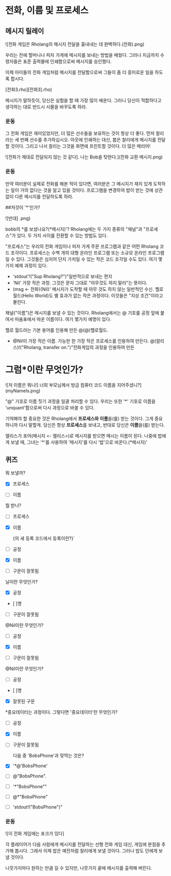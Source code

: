 # 전화, 이름 및 프로세스

## 메시지 릴레이


![전화 게임은 Rholang의 메시지 전달을 흉내내는 데 완벽하다.(전화).png)


우리는 전에 할머니나 피자 가게에 메시지를 보내는 방법을 배웠다. 그러나 지금까지 수령자들은 표준 출력물에 인쇄함으로써 메시지를 승인했다.

이제 아이들의 전화 게임처럼 메시지를 전달함으로써 그들이 좀 더 흥미로운 일을 하도록 합시다.

[전화3.rho][전화3].rho)

메시지가 말하듯이, 당신은 실험을 할 때 가장 많이 배운다. 그러니 당신이 적합하다고 생각하는 대로 반드시 사물을 바꾸도록 하라.

### 운동

그 전화 게임은 재미있었지만, 더 많은 선수들을 보유하는 것이 항상 더 좋다. 먼저 찰리라는 세 번째 선수를 추가하십시오. 아웃에 인쇄하는 대신, 봅은 찰리에게 메시지를 전달할 것이다. 그리고 나서 찰리는 그것을 화면에 프린트할 것이다. 더 많은 메리어!



![전화가 제대로 전달되지 않는 것 같다]. 나는 Bob을 탓한다.](전화 교환 메시지.png)



### 운동
만약 여러분이 실제로 전화를 해본 적이 있다면, 여러분은 그 메시지가 재치 있게 도착하는 일이 거의 없다는 것을 알고 있을 것이다. 프로그램을 변경하여 밥이 받는 것에 상관없이 다른 메시지를 전달하도록 하라.


##저것이 '*'인가?

![반대] .png)

bobb의 *를 보셨나요?(*메시지)'? Rholang에는 두 가지 종류의 "채널"과 "프로세스"가 있다. 두 가지 사이를 전환할 수 있는 방법도 있다.

<!-- TODO: *와 @라는 화살표가 있는 것이 더 좋을까? -->

"프로세스"는 우리의 전화 게임이나 피자 가게 주문 프로그램과 같은 어떤 Rholang 코드 조각이다. 프로세스는 수백 개의 대형 온라인 프로그램 또는 소규모 온라인 프로그램일 수 있다. 그것들은 심지어 단지 가치일 수 있는 작은 코드 조각일 수도 있다. 여기 몇 가지 예제 과정이 있다.

 - 'stdout'!("Sup Rholang?")"일반적으로 보내는 편지
 - 'Nil' 가장 작은 과정. 그것은 문자 그대로 "아무것도 하지 말라"는 뜻이다.
 - (msg <- 전화){Nil}' 메시지가 도착할 때 아무 것도 하지 않는 일반적인 수신.
 헬로 월드(Hello World)도 별 효과가 없는 작은 과정이다. 이것들은 "지상 조건"이라고 불린다.


채널("이름")은 메시지를 보낼 수 있는 것이다. Rholang에서는 @ 기호를 공정 앞에 붙여서 따옴표에서 따온 이름이다. 여기 몇가지 예명이 있다.

 헬로 월드라는 기본 용어를 인용해 만든 @(@)헬로월드.
 - @Nil이 가장 작은 이름. 가능한 한 가장 작은 프로세스를 인용하여 만든다.
 @(알리스)!("Rholang, transfer on.")"전화게임의 과정을 인용하여 만든



# 그럼*이란 무엇인가?


![저 이름은 뭐니!] 너희 부모님께서 방금 컴퓨터 코드 이름을 지어주셨니?](myNameIs.png)

"@" 기호로 이름 짓기 과정을 일괄 처리할 수 있다. 우리는 또한 '*' 기호로 이름을 'unquant'함으로써 다시 과정으로 바꿀 수 있다.

기억해야 할 중요한 것은 Rholang에서 **프로세스와 이름**을(를) 받는 것이다. 그게 중요하니까 다시 말할게. 당신은 항상 **프로세스**를 보내고, 반대로 당신은 **이름**을(를) 받는다.

앨리스가 포어(메시지 <- 앨리스>)로 메시지를 받으면 메시는 이름이 된다. 나중에 밥에게 보낼 때, 그녀는 '*'를 사용하여 '메시지'를 다시 '밥'으로 바꾼다.(*메시지)'



## 퀴즈

뭐 보낼까?
- [x] 프로세스
- [ ] 이름



뭘 받나?
- [ ] 프로세스
- [x] 이름



  {의 새 등록 코드에서 등록이란?}`
- [ ] 공정
- [x] 이름
- [ ] 구문이 잘못됨




닐이란 무엇인가?
- [x] 공정
- [ ]명
- [ ] 구문이 잘못됨



@Nil이란 무엇인가?
- [ ] 공정
- [x] 이름
- [ ] 구문이 잘못됨




@Nil이란 무엇인가?
- [ ] 공정
- [ ]명
- [x] 잘못된 구문



*중요데이터는 과정이다. 그렇다면 '중요데이터'란 무엇인가?
- [ ] 공정
- [x] 이름
- [ ] 구문이 잘못됨



  다음 중 'BobsPhone'과 맞먹는 것은?
- [x] '*@'BobsPhone'
- [ ] @"BobsPhone".
- [ ] '*"BobsPhone""
- [ ] @*"BobsPhone"
- [ ] 'stdout!("BobsPhone")"



### 운동

![이 전화 게임에는 포크가 있다]

각 플레이어가 다음 사람에게 메시지를 전달하는 선형 전화 게임 대신, 게임에 분점을 추가해 봅시다. 그래서 이제 밥은 예전처럼 찰리에게 보낼 것이다. 그러나 밥도 던에게 보낼 것이다.

나뭇가지마다 원하는 만큼 길 수 있지만, 나뭇가지 끝에 메시지를 출력해 버린다.